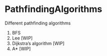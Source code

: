 # PathfindingAlgorithms
Different pathfinding algorithms

1. BFS
2. Lee [WIP]
3. Dijkstra’s algorithm [WIP]
4. A* [WIP]
